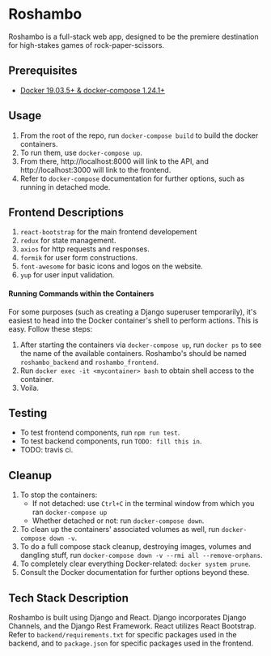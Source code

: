 Roshambo
========================

Roshambo is a full-stack web app, designed to be the premiere destination for high-stakes games of rock-paper-scissors. 

## Prerequisites

 - [Docker 19.03.5+ & docker-compose 1.24.1+](https://medium.com/@yutafujii_59175/a-complete-one-by-one-guide-to-install-docker-on-your-mac-os-using-homebrew-e818eb4cfc3)

## Usage

1.  From the root of the repo, run `docker-compose build` to build the docker containers.
2. To run them, use `docker-compose up`.
2. From there, http://localhost:8000 will link to the API, and http://localhost:3000 will link to the frontend.
4. Refer to `docker-compose` documentation for further options, such as running in detached mode.

## Frontend Descriptions

1. `react-bootstrap` for the main frontend developement
2. `redux` for state management.
3. `axios` for http requests and responses.
4. `formik` for user form constructions.
5. `font-awesome` for basic icons and logos on the website.
6. `yup` for user input validation.
#### Running Commands within the Containers

For some purposes (such as creating a Django superuser temporarily), it's easiest to head into the Docker container's shell to perform actions. This is easy. Follow these steps:

1. After starting the containers via `docker-compose up`, run `docker ps` to see the name of the available containers. Roshambo's should be named `roshambo_backend` and `roshambo_frontend`.
2. Run `docker exec -it <mycontainer> bash` to obtain shell access to the container.
3. Voila.

## Testing

-  To test frontend components, run `npm run test`.
-  To test backend components, run `TODO: fill this in`.
-  TODO: travis ci.

## Cleanup

1.  To stop the containers:
    - If not detached: use `Ctrl+C` in the terminal window from which you ran `docker-compose up`
    - Whether detached or not: run `docker-compose down`.
2. To clean up the containers' associated volumes as well, run `docker-compose down -v`.
3. To do a full compose stack cleanup, destroying images, volumes and dangling stuff, run `docker-compose down -v --rmi all --remove-orphans`.
4. To completely clear everything Docker-related: `docker system prune`.
5. Consult the Docker documentation for further options beyond these.

## Tech Stack Description

Roshambo is built using Django and React. Django incorporates Django Channels, and the Django Rest Framework. React utilizes React Bootstrap. Refer to `backend/requirements.txt` for specific packages used in the backend, and to `package.json` for specific packages used in the frontend.
